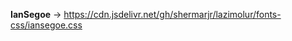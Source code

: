 **IanSegoe** -> https://cdn.jsdelivr.net/gh/shermarjr/lazimolur/fonts-css/iansegoe.css

**<link rel="stylesheet" href="https://cdn.jsdelivr.net/gh/shermarjr/lazimolur/fonts-css/iansegoe.css">**
